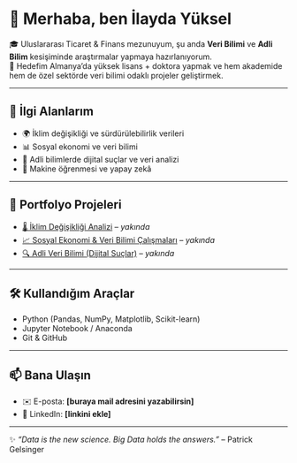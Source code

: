 # 👋 Merhaba, ben İlayda Yüksel  

🎓 Uluslararası Ticaret & Finans mezunuyum, şu anda **Veri Bilimi** ve **Adli Bilim** kesişiminde araştırmalar yapmaya hazırlanıyorum.  
📍 Hedefim Almanya’da yüksek lisans + doktora yapmak ve hem akademide hem de özel sektörde veri bilimi odaklı projeler geliştirmek.  

---

## 🔭 İlgi Alanlarım
- 🌍 İklim değişikliği ve sürdürülebilirlik verileri  
- 📊 Sosyal ekonomi ve veri bilimi  
- 🧬 Adli bilimlerde dijital suçlar ve veri analizi  
- 🤖 Makine öğrenmesi ve yapay zekâ  

---

## 📂 Portfolyo Projeleri
- [🌡️ İklim Değişikliği Analizi](#) – *yakında*  
- [📈 Sosyal Ekonomi & Veri Bilimi Çalışmaları](#) – *yakında*  
- [🔍 Adli Veri Bilimi (Dijital Suçlar)](#) – *yakında*  

---

## 🛠️ Kullandığım Araçlar
- Python (Pandas, NumPy, Matplotlib, Scikit-learn)  
- Jupyter Notebook / Anaconda  
- Git & GitHub  

---

## 📫 Bana Ulaşın
- ✉️ E-posta: **[buraya mail adresini yazabilirsin]**  
- 💼 LinkedIn: **[linkini ekle]**  

---

✨ *“Data is the new science. Big Data holds the answers.”* – Patrick Gelsinger
